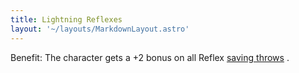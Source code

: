 ```yaml
---
title: Lightning Reflexes
layout: '~/layouts/MarkdownLayout.astro'
---
```

Benefit: The character gets a +2 bonus on all Reflex [ saving throws](/modern.d20.srd/basics/saving.throws) .

